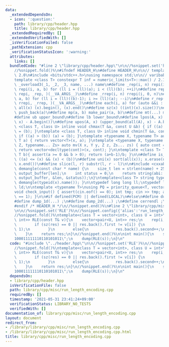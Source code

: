 ```yaml
---
data:
  _extendedDependsOn:
  - icon: ':question:'
    path: library/cpp/header.hpp
    title: library/cpp/header.hpp
  _extendedRequiredBy: []
  _extendedVerifiedWith: []
  _isVerificationFailed: false
  _pathExtension: cpp
  _verificationStatusIcon: ':warning:'
  attributes:
    links: []
  bundledCode: "#line 2 \"library/cpp/header.hpp\"\n\n//%snippet.set('header')%\n\
    //%snippet.fold()%\n#ifndef HEADER_H\n#define HEADER_H\n\n// template version\
    \ 2.0\n#include <bits/stdc++.h>\nusing namespace std;\n\n// varibable settings\n\
    template <class T> constexpr T inf = numeric_limits<T>::max() / 2.1;\n\n#define\
    \ _overload3(_1, _2, _3, name, ...) name\n#define _rep(i, n) repi(i, 0, n)\n#define\
    \ repi(i, a, b) for (ll i = (ll)(a); i < (ll)(b); ++i)\n#define rep(...) _overload3(__VA_ARGS__,\
    \ repi, _rep, )(__VA_ARGS__)\n#define _rrep(i, n) rrepi(i, 0, n)\n#define rrepi(i,\
    \ a, b) for (ll i = (ll)((b)-1); i >= (ll)(a); --i)\n#define r_rep(...) _overload3(__VA_ARGS__,\
    \ rrepi, _rrep, )(__VA_ARGS__)\n#define each(i, a) for (auto &&i : a)\n#define\
    \ all(x) (x).begin(), (x).end()\n#define sz(x) ((int)(x).size())\n#define pb(a)\
    \ push_back(a)\n#define mp(a, b) make_pair(a, b)\n#define mt(...) make_tuple(__VA_ARGS__)\n\
    #define ub upper_bound\n#define lb lower_bound\n#define lpos(A, x) (lower_bound(all(A),\
    \ x) - A.begin())\n#define upos(A, x) (upper_bound(all(A), x) - A.begin())\ntemplate\
    \ <class T, class U> inline void chmax(T &a, const U &b) { if ((a) < (b)) (a)\
    \ = (b); }\ntemplate <class T, class U> inline void chmin(T &a, const U &b) {\
    \ if ((a) > (b)) (a) = (b); }\ntemplate <typename X, typename T> auto mv(X x,\
    \ T a) { return vector<T>(x, a); }\ntemplate <typename X, typename Y, typename\
    \ Z, typename... Zs> auto mv(X x, Y y, Z z, Zs... zs) { auto cont = mv(y, z, zs...);\
    \ return vector<decltype(cont)>(x, cont); }\n\ntemplate <class T> T cdiv(T a,\
    \ T b){ assert(a >= 0 && b > 0); return (a+b-1)/b; }\n\n#define is_in(x, a, b)\
    \ ((a) <= (x) && (x) < (b))\n#define uni(x) sort(all(x)); x.erase(unique(all(x)),\
    \ x.end())\n#define slice(l, r) substr(l, r - l)\n\n#include <cxxabi.h>\nstring\
    \ demangle(const char * name) {\n    size_t len = strlen(name) + 256;\n    char\
    \ output_buffer[len];\n    int status = 0;\n    return string(abi::__cxa_demangle(name,\
    \ output_buffer, &len, &status));\n}\ntemplate<class T> string type(T x){ return\
    \ demangle(typeid(x).name()); }\n\ntypedef long long ll;\ntypedef long double\
    \ ld;\n\ntemplate <typename T>\nusing PQ = priority_queue<T, vector<T>, greater<T>>;\n\
    void check_input() { assert(cin.eof() == 0); int tmp; cin >> tmp; assert(cin.eof()\
    \ == 1); }\n\n#if defined(PCM) || defined(LOCAL)\n#else\n#define dump(...) ;\n\
    #define dump_1d(...) ;\n#define dump_2d(...) ;\n#define cerrendl ;\n#endif\n\n\
    #endif /* HEADER_H */\n//%snippet.end()%\n#line 2 \"library/cpp/misc/run_length_encoding.cpp\"\
    \n\n//%snippet.set('RLE')%\n//%snippet.config({'alias':'run_length_encoding'})%\n\
    //%snippet.fold()%\ntemplate<class T = vector<int>, class U = int>\nvector<pair<U,\
    \ int>> RLE(const T& v){\n    vector<pair<U, int>> res;\n    rep(i, sz(v)){\n\
    \        if (sz(res) == 0 || res.back().first != v[i]) {\n            res.emplace_back(v[i],\
    \ 1);\n        }\n        else{\n            res.back().second++;\n        }\n\
    \    }\n    return res;\n}\n//%snippet.end()%\n\nint main(){\n    string s = \"\
    100011111110110101011\";\n    dump(RLE(s));\n}\n"
  code: "#include \"../header.hpp\"\n\n//%snippet.set('RLE')%\n//%snippet.config({'alias':'run_length_encoding'})%\n\
    //%snippet.fold()%\ntemplate<class T = vector<int>, class U = int>\nvector<pair<U,\
    \ int>> RLE(const T& v){\n    vector<pair<U, int>> res;\n    rep(i, sz(v)){\n\
    \        if (sz(res) == 0 || res.back().first != v[i]) {\n            res.emplace_back(v[i],\
    \ 1);\n        }\n        else{\n            res.back().second++;\n        }\n\
    \    }\n    return res;\n}\n//%snippet.end()%\n\nint main(){\n    string s = \"\
    100011111110110101011\";\n    dump(RLE(s));\n}\n"
  dependsOn:
  - library/cpp/header.hpp
  isVerificationFile: false
  path: library/cpp/misc/run_length_encoding.cpp
  requiredBy: []
  timestamp: '2021-05-31 23:41:24+09:00'
  verificationStatus: LIBRARY_NO_TESTS
  verifiedWith: []
documentation_of: library/cpp/misc/run_length_encoding.cpp
layout: document
redirect_from:
- /library/library/cpp/misc/run_length_encoding.cpp
- /library/library/cpp/misc/run_length_encoding.cpp.html
title: library/cpp/misc/run_length_encoding.cpp
---
```

